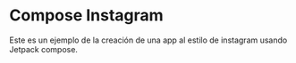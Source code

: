 # Compose Instagram

Este es un ejemplo de la creación de una app al estilo de instagram usando Jetpack compose.